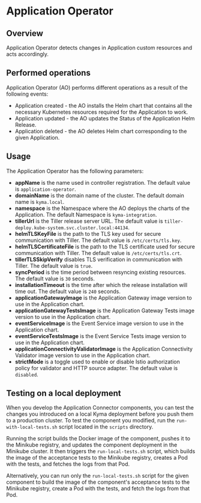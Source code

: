 # Application Operator

## Overview

Application Operator detects changes in Application custom resources and acts accordingly.


## Performed operations

Application Operator (AO) performs different operations as a result of the following events:

 - Application created - the AO installs the Helm chart that contains all the necessary Kubernetes resources required for the Application to work.
 - Application updated - the AO updates the Status of the Application Helm Release.
 - Application deleted - the AO deletes Helm chart corresponding to the given Application.


## Usage

 The Application Operator has the following parameters:
 - **appName** is the name used in controller registration. The default value is `application-operator`.
 - **domainName** is the domain name of the cluster. The default domain name is `kyma.local`.
 - **namespace** is the Namespace where the AO deploys the charts of the Application. The default Namespace is `kyma-integration`.
 - **tillerUrl** is the Tiller release server URL. The default value is `tiller-deploy.kube-system.svc.cluster.local:44134`.
 - **helmTLSKeyFile** is the path to the TLS key used for secure communication with Tiller. The default value is `/etc/certs/tls.key`.
 - **helmTLSCertificateFile** is the path to the TLS certificate used for secure communication with Tiller. The default value is `/etc/certs/tls.crt`.
 - **tillerTLSSkipVerify** disables TLS verification in communication with Tiller. The default value is `true`.
 - **syncPeriod** is the time period between resyncing existing resources. The default value is `30` seconds.
 - **installationTimeout** is the time after which the release installation will time out. The default value is `240` seconds.
 - **applicationGatewayImage** is the Application Gateway image version to use in the Application chart.
 - **applicationGatewayTestsImage** is the Application Gateway Tests image version to use in the Application chart.
 - **eventServiceImage** is the Event Service image version to use in the Application chart.
 - **eventServiceTestsImage** is the Event Service Tests image version to use in the Application chart.
 - **applicationConnectivityValidatorImage** is the Application Connectivity Validator image version to use in the Application chart.
 - **strictMode** is a toggle used to enable or disable Istio authorization policy for validator and HTTP source adapter. The default value is `disabled`.

## Testing on a local deployment

When you develop the Application Connector components, you can test the changes you introduced on a local Kyma deployment before you push them to a production cluster.
To test the component you modified, run the `run-with-local-tests.sh` script located in the `scripts` directory.

Running the script builds the Docker image of the component, pushes it to the Minikube registry, and updates the component deployment in the Minikube cluster. It then triggers the `run-local-tests.sh` script, which builds the image of the acceptance tests to the Minikube registry, creates a Pod with the tests, and fetches the logs from that Pod.

Alternatively, you can run only the `run-local-tests.sh` script for the given component to build the image of the component's acceptance tests to the Minikube registry, create a Pod with the tests, and fetch the logs from that Pod.
